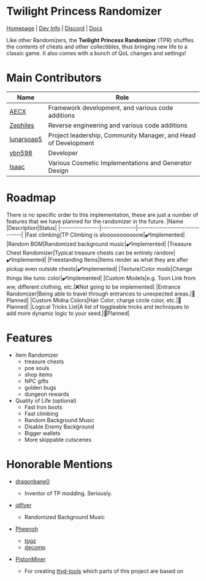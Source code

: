 # Twilight Princess Randomizer
[Homepage](https://tprandomizer.com) | [Dev Info](https://wiki.tprandomizer.com/index.php?title=Dev) | [Discord](https://discord.tprandomizer.com) | [Docs](https://zsrtp.github.io/Randomizer)

Like other Randomizers, the **Twilight Princess Randomizer** (TPR) shuffles the contents of chests and other collectibles, thus bringing new life to a classic game. It also comes with a bunch of QoL changes and settings!

# Main Contributors
|Name|Role|
|----------------|-------------------------------|
|[AECX](//github.com/AECX)|Framework development, and various code additions|
|[Zephiles](//github.com/Zephiles)|Reverse engineering and various code additions|
|[lunarsoap5](//github.com/lunarsoap5)|Project leadership, Community Manager, and Head of Development|
|[vbn598](//github.com/vbn598)|Developer|
|[Isaac](//github.com/icogn)|Various Cosmetic Implementations and Generator Design|

# Roadmap
There is no specific order to this implementation, these are just a number of features that we have planned for the randomizer in the future.
|Name            |Description|Status|
|----------------|--------------|-------------------------------|
|Fast climbing|TP Climbing is slooooooooooow|✔️Implemented|
|Random BGM|Randomized background music|✔️Implemented|
|Treasure Chest Randomizer|Typical treasure chests can be entirely random|✔️Implemented|
|Freestanding Items|Items render as what they are after pickup even outside chests|✔️Implemented|
|Texture/Color mods|Change things like tunic color|✔️Implemented|
|Custom Models|e.g. Toon Link from ww, different clothing, etc.|❌Not going to be implemented|
|Entrance Randomizer|Being able to travel through entrances to unexpected areas.|🔧Planned|
|Custom Midna Colors|Hair Color, charge circle color, etc.|🔧Planned|
|Logical Tricks List|A list of toggleable tricks and techniques to add more dynamic logic to your seed.|🔧Planned|

# Features
* Item Randomizer
  * treasure chests
  * poe souls
  * shop items
  * NPC gifts
  * golden bugs
  * dungeon rewards
* Quality of Life (optional)
  * Fast Iron boots
  * Fast climbing
  * Random Background Music
  * Disable Enemy Background
  * Bigger wallets
  * More skippable cutscenes

# Honorable Mentions
* [dragonbane0](//github.com/dragonbane0)
    * Inventor of TP modding. Seriously.

* [jdflyer](//github.com/jdflyer)
    * Randomized Background Music

* [Pheenoh](//github.com/Pheenoh)
    * [tpgz](//github.com/zsrtp/tpgz)
    * [decomp](//github.com/zsrtp/decomp)

* [PistonMiner](//github.com/PistonMiner)
    * For creating [ttyd-tools](//github.com/PistonMiner/ttyd-tools) which parts of this project are based on
